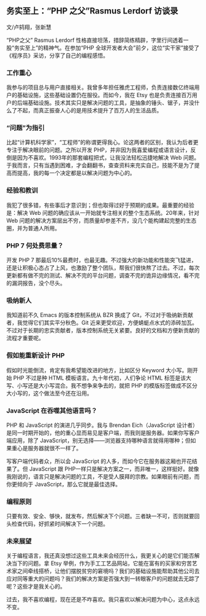 ## 务实至上：“PHP 之父”Rasmus Lerdorf 访谈录



文/卢鸫翔，张新慧

“PHP之父” Rasmus Lerdorf 性格直接坦荡，措辞简练精辟，字里行间透着一股“务实至上”的精神气。在参加“PHP 全球开发者大会”前夕，这位“实干家”接受了《程序员》采访，分享了自己的编程感悟。

### 工作重心
我参与的项目总与用户直接相关。我曾多年担任雅虎工程师，负责连接数亿终端用户的基础设施，这些基础设置仍在服役。而如今，我在 Etsy 也是负责连接百万用户的后端基础设施。技术其实只是解决问题的工具，是抽象的锤头、锯子，并没什么了不起，而真正振奋人心的是用技术提升了百万人的生活品质。

### “问题”为指引
比起“计算机科学家”，“工程师”的称谓更得我心。论这两者的区别，我认为后者更专注于解决眼前的问题。之所以开发 PHP，并非因为我喜爱编程或语言设计，反倒是因为不喜欢。1993年的那套编程把式，让我没法轻松迅捷地解决 Web 问题。于我而言，只有当遇到困难，才会翻翻书，查查资料来充实自己，技能不是为了提高而提高，我的每一个决定都是以解决问题为中心的。

### 经验和教训
我犯了很多错，有些事后才意识到；但也取得过好于预期的成果。最重要的经验是：解决 Web 问题的确应该从一开始就专注相关的整个生态系统。20年来，针对 Web 问题的解决方案层出不穷，而质量却参差不齐，没几个能构建起完整的生态圈，并为普通人所用。

### PHP 7 何处费思量？
开发 PHP 7 那最后10%最费时，也最无趣。不过强大的新功能和性能突飞猛进，还是让积极心态占了上风，也激励了整个团队，帮我们很快熬了过去。不过，每次更新都有做不完的测试、解决不完的平台问题，调查不完的诡异边缘情况，看不完的漏洞报告，没个尽头。

### 吸纳新人
我知道前不久 Emacs 的版本控制系统从 BZR 换成了 Git，不过对于吸纳新贡献者，我觉得它们其实平分秋色。Git 近来更受欢迎，方便蜻蜓点水式的添砖加瓦。不过对于长期的忠实贡献者，版本控制系统无关紧要。良好的文档和方便新贡献的流程才重要呢。

### 假如能重新设计 PHP
假如时光能倒流，肯定有我希望能改进的地方，比如区分 Keyword 大小写。刚开始 PHP 不过是种 HTML 模板语言。九十年代初，人们争论 HTML 标签是该大写、小写还是大小写混合。我不想争来争去的，就把 PHP 的模版标签做成不区分大小写的，这个做法至今还在沿用。

### JavaScript 在吞噬其他语言吗？
PHP 和 JavaScript 的演进几乎同步。我与 Brendan Eich（JavaScript 设计者）是同一时期开始的，他的重心显而易见是客户端，而我则是服务器。如果你写客户端应用，除了 JavaScript，别无选择——浏览器支持哪种语言就得用哪种；但如果重心是服务器就很不一样了。

写客户端代码者众，所以会 JavaScript 的人多，而如今它在服务器这厢也开花结果了。但 JavaScript 跟 PHP一样只是解决方案之一，而非唯一，这样挺好。就像我刚说的，语言只是解决问题的工具，不是受人膜拜的宗教。如果眼前有问题，而你更倾向于 JavaScript，那么它就是最佳选择。

### 编程原则
只要有效、安全、够快，就发布，然后解决下个问题。三者缺一不可，否则就要回头检查代码，好抓紧时间解决下一个问题。

### 未来展望
关于编程语言，我还真没想过这些工具未来会经历什么，我更关心的是它们能否解决当下的问题。拿 Etsy 举例，作为手工工艺品网站，它能在富有的买家和穷苦艺术家之间牵线搭桥，让他们摆脱贫穷的窘境吗？我们的基础设施能帮助其他公司去应对同等重大的问题吗？我们的解决方案是否强大到一转眼客户的问题就去无踪了呢？这些才是我关心的。

过去，我不喜欢编程，现在还是不咋喜欢。我只喜欢以解决问题为中心，这点永远不变。